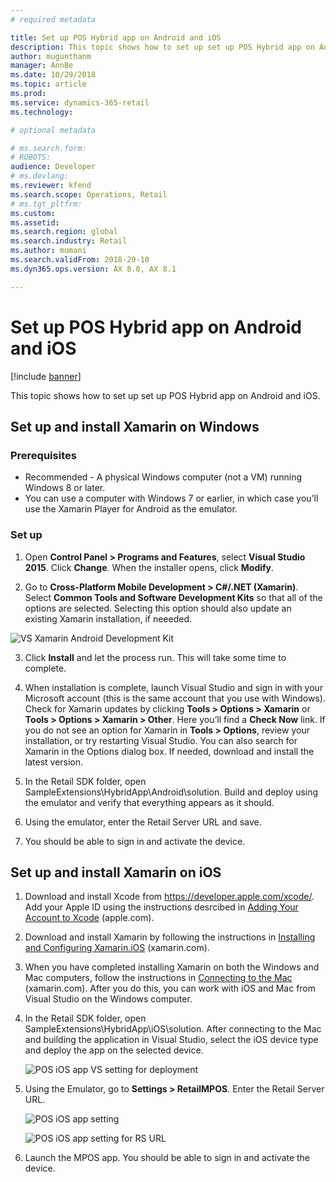 ```yaml
---
# required metadata

title: Set up POS Hybrid app on Android and iOS
description: This topic shows how to set up set up POS Hybrid app on Android and iOS.
author: mugunthanm 
manager: AnnBe
ms.date: 10/29/2018
ms.topic: article
ms.prod: 
ms.service: dynamics-365-retail
ms.technology: 

# optional metadata

# ms.search.form: 
# ROBOTS: 
audience: Developer
# ms.devlang: 
ms.reviewer: kfend
ms.search.scope: Operations, Retail 
# ms.tgt_pltfrm: 
ms.custom: 
ms.assetid: 
ms.search.region: global
ms.search.industry: Retail
ms.author: mumani
ms.search.validFrom: 2018-29-10
ms.dyn365.ops.version: AX 8.0, AX 8.1

---
```

# Set up POS Hybrid app on Android and iOS
[!include [banner](../includes/banner.md)]

This topic shows how to set up set up POS Hybrid app on Android and iOS.

## Set up and install Xamarin on Windows

### Prerequisites

-   Recommended - A physical Windows computer (not a VM) running Windows 8 or later.
-   You can use a computer with Windows 7 or earlier, in which case you’ll use the Xamarin Player for Android as the emulator.

### Set up 

1. Open **Control Panel > Programs and Features**, select  **Visual Studio 2015**. Click **Change**. When the installer opens, click **Modify**.

2. Go to **Cross-Platform Mobile Development > C#/.NET (Xamarin)**. Select **Common Tools and Software Development Kits** so that all of the options are selected. Selecting this option should also update an existing Xamarin installation, if neeeded.
  
  ![VS Xamarin Android Development Kit](./media/VSInstall.PNG)
  
3. Click **Install** and let the process run. This will take some time to complete.

4. When installation is complete, launch Visual Studio and sign in with your Microsoft account (this is the same account that you use with Windows). Check for Xamarin updates by clicking **Tools > Options > Xamarin** or **Tools > Options > Xamarin > Other**. Here you’ll find a **Check Now** link. If you do not see an option for Xamarin in **Tools > Options**, review your installation, or try restarting Visual Studio. You can also search for Xamarin in the Options dialog box. If needed, download and install the latest version.
      
5.  In the Retail SDK folder, open SampleExtensions\HybridApp\Android\solution. Build and deploy using the emulator and verify that everything appears as it should.
  
6.  Using the emulator, enter the Retail Server URL and save.
  
7.  You should be able to sign in and activate the device.

 ## Set up and install Xamarin on iOS

  1.  Download and install Xcode from <https://developer.apple.com/xcode/>. Add your Apple ID using the instructions desrcibed in [Adding Your Account to Xcode](https://developer.apple.com/library/content/documentation/IDEs/Conceptual/AppStoreDistributionTutorial/AddingYourAccounttoXcode/AddingYourAccounttoXcode.html#//apple_ref/doc/uid/TP40013839-CH40-SW1) (apple.com).
  
  2.  Download and install Xamarin by following the instructions in [Installing and Configuring Xamarin.iOS](http://developer.xamarin.com/guides/ios/getting_started/installation/mac/) (xamarin.com).
  
  3.  When you have completed installing Xamarin on both the Windows and Mac computers, follow the instructions in [Connecting to the Mac](http://developer.xamarin.com/guides/ios/getting_started/installation/windows/xamarin-mac-agent/) (xamarin.com). After you do this, you can work with iOS and Mac from Visual Studio on the Windows computer.
  
  4.  In the Retail SDK folder, open SampleExtensions\HybridApp\iOS\solution.
      After connecting to the Mac and building the application in Visual Studio, select the iOS device type and deploy the app on the selected device.
      
         ![POS iOS app VS setting for deployment](./media/iOSSetting.png)
      
  5.  Using the Emulator, go to **Settings > RetailMPOS**. Enter the Retail Server URL.
      
         ![POS iOS app setting](./media/iOSApp.png)
      
         ![POS iOS app setting for RS URL](./media/iOSRSURL.png)
      
  6.  Launch the MPOS app. You should be able to sign in and activate the device.

